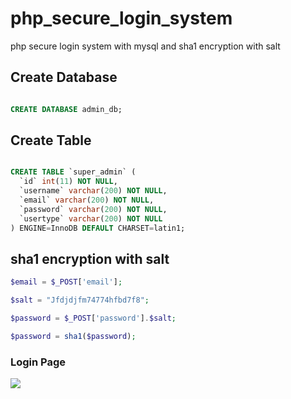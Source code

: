 # php_secure_login_system
php secure login system with mysql and sha1 encryption with salt


## Create Database

```sql

CREATE DATABASE admin_db;

```
## Create Table

```sql

CREATE TABLE `super_admin` (
  `id` int(11) NOT NULL,
  `username` varchar(200) NOT NULL,
  `email` varchar(200) NOT NULL,
  `password` varchar(200) NOT NULL,
  `usertype` varchar(200) NOT NULL
) ENGINE=InnoDB DEFAULT CHARSET=latin1;

```
## sha1 encryption with salt
```php
$email = $_POST['email'];

$salt = "Jfdjdjfm74774hfbd7f8";

$password = $_POST['password'].$salt;

$password = sha1($password);
```

### Login Page
<img src="https://user-images.githubusercontent.com/60460387/87408809-a54fb800-c5e1-11ea-85ed-a7e77887d870.JPG" with="100" >

